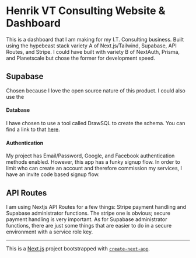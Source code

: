 # Henrik VT Consulting Website & Dashboard

This is a dashboard that I am making for my I.T. Consulting business. Built using the hypebeast stack variety A of Next.js/Tailwind, Supabase, API Routes, and Stripe. I could have built with variety B of NextAuth, Prisma, and Planetscale but chose the former for development speed.

## Supabase
Chosen because I love the open source nature of this product. I could also use the 
#### Database
I have chosen to use a tool called DrawSQL to create the schema. You can find a link to that [here](<https://drawsql.app/n-a-63/diagrams/hvtconsulting>).
#### Authentication
My project has Email/Password, Google, and Facebook authentication methods enabled. However, this app has a funky signup flow. In order to limit who can create an account and therefore commission my services, I have an invite code based signup flow.

## API Routes
I am using Nextjs API Routes for a few things: Stripe payment handling and Supabase administrator functions. The stripe one is obvious; secure payment handling is very important. As for Supabase administrator functions, there are just some things that are easier to do in a secure environment with a service role key.

---
This is a [Next.js](https://nextjs.org/) project bootstrapped with [`create-next-app`](https://github.com/vercel/next.js/tree/canary/packages/create-next-app).
